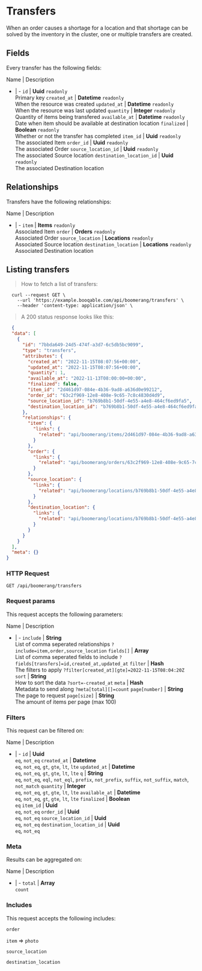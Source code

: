 # Transfers

When an order causes a shortage for a location and that shortage can be solved by the inventory in the cluster, one or multiple transfers are created.

## Fields
Every transfer has the following fields:

Name | Description
- | -
`id` | **Uuid** `readonly`<br>Primary key
`created_at` | **Datetime** `readonly`<br>When the resource was created
`updated_at` | **Datetime** `readonly`<br>When the resource was last updated
`quantity` | **Integer** `readonly`<br>Quantity of items being transfered
`available_at` | **Datetime** `readonly`<br>Date when item should be available at destination location
`finalized` | **Boolean** `readonly`<br>Whether or not the transfer has completed
`item_id` | **Uuid** `readonly`<br>The associated Item
`order_id` | **Uuid** `readonly`<br>The associated Order
`source_location_id` | **Uuid** `readonly`<br>The associated Source location
`destination_location_id` | **Uuid** `readonly`<br>The associated Destination location


## Relationships
Transfers have the following relationships:

Name | Description
- | -
`item` | **Items** `readonly`<br>Associated Item
`order` | **Orders** `readonly`<br>Associated Order
`source_location` | **Locations** `readonly`<br>Associated Source location
`destination_location` | **Locations** `readonly`<br>Associated Destination location


## Listing transfers



> How to fetch a list of transfers:

```shell
  curl --request GET \
    --url 'https://example.booqable.com/api/boomerang/transfers' \
    --header 'content-type: application/json' \
```

> A 200 status response looks like this:

```json
  {
  "data": [
    {
      "id": "7bbda649-24d5-474f-a3d7-6c5db5bc9099",
      "type": "transfers",
      "attributes": {
        "created_at": "2022-11-15T08:07:56+00:00",
        "updated_at": "2022-11-15T08:07:56+00:00",
        "quantity": 1,
        "available_at": "2022-11-13T08:00:00+00:00",
        "finalized": false,
        "item_id": "2d461d97-084e-4b36-9ad8-a636d0e99212",
        "order_id": "63c2f969-12e8-408e-9c65-7c8c4830d4d9",
        "source_location_id": "b769b8b1-50df-4e55-a4e8-464cf6ed9fa5",
        "destination_location_id": "b769b8b1-50df-4e55-a4e8-464cf6ed9fa5"
      },
      "relationships": {
        "item": {
          "links": {
            "related": "api/boomerang/items/2d461d97-084e-4b36-9ad8-a636d0e99212"
          }
        },
        "order": {
          "links": {
            "related": "api/boomerang/orders/63c2f969-12e8-408e-9c65-7c8c4830d4d9"
          }
        },
        "source_location": {
          "links": {
            "related": "api/boomerang/locations/b769b8b1-50df-4e55-a4e8-464cf6ed9fa5"
          }
        },
        "destination_location": {
          "links": {
            "related": "api/boomerang/locations/b769b8b1-50df-4e55-a4e8-464cf6ed9fa5"
          }
        }
      }
    }
  ],
  "meta": {}
}
```

### HTTP Request

`GET /api/boomerang/transfers`

### Request params

This request accepts the following parameters:

Name | Description
- | -
`include` | **String** <br>List of comma seperated relationships `?include=item,order,source_location`
`fields[]` | **Array** <br>List of comma seperated fields to include `?fields[transfers]=id,created_at,updated_at`
`filter` | **Hash** <br>The filters to apply `?filter[created_at][gte]=2022-11-15T08:04:20Z`
`sort` | **String** <br>How to sort the data `?sort=-created_at`
`meta` | **Hash** <br>Metadata to send along `?meta[total][]=count`
`page[number]` | **String** <br>The page to request
`page[size]` | **String** <br>The amount of items per page (max 100)


### Filters

This request can be filtered on:

Name | Description
- | -
`id` | **Uuid** <br>`eq`, `not_eq`
`created_at` | **Datetime** <br>`eq`, `not_eq`, `gt`, `gte`, `lt`, `lte`
`updated_at` | **Datetime** <br>`eq`, `not_eq`, `gt`, `gte`, `lt`, `lte`
`q` | **String** <br>`eq`, `not_eq`, `eql`, `not_eql`, `prefix`, `not_prefix`, `suffix`, `not_suffix`, `match`, `not_match`
`quantity` | **Integer** <br>`eq`, `not_eq`, `gt`, `gte`, `lt`, `lte`
`available_at` | **Datetime** <br>`eq`, `not_eq`, `gt`, `gte`, `lt`, `lte`
`finalized` | **Boolean** <br>`eq`
`item_id` | **Uuid** <br>`eq`, `not_eq`
`order_id` | **Uuid** <br>`eq`, `not_eq`
`source_location_id` | **Uuid** <br>`eq`, `not_eq`
`destination_location_id` | **Uuid** <br>`eq`, `not_eq`


### Meta

Results can be aggregated on:

Name | Description
- | -
`total` | **Array** <br>`count`


### Includes

This request accepts the following includes:

`order`


`item` => 
`photo`




`source_location`


`destination_location`






